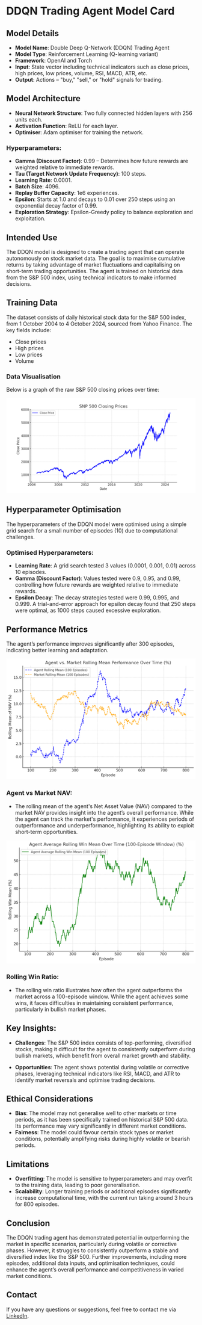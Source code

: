 
# DDQN Trading Agent Model Card

## Model Details

- **Model Name**: Double Deep Q-Network (DDQN) Trading Agent
- **Model Type**: Reinforcement Learning (Q-learning variant)
- **Framework**: OpenAI and Torch
- **Input**: State vector including technical indicators such as close prices, high prices, low prices, volume, RSI, MACD, ATR, etc.
- **Output**: Actions – "buy," "sell," or "hold" signals for trading.

## Model Architecture

- **Neural Network Structure**: Two fully connected hidden layers with 256 units each.
- **Activation Function**: ReLU for each layer.
- **Optimiser**: Adam optimiser for training the network.

### Hyperparameters:
- **Gamma (Discount Factor)**: 0.99 – Determines how future rewards are weighted relative to immediate rewards.
- **Tau (Target Network Update Frequency)**: 100 steps.
- **Learning Rate**: 0.0001.
- **Batch Size**: 4096.
- **Replay Buffer Capacity**: 1e6 experiences.
- **Epsilon**: Starts at 1.0 and decays to 0.01 over 250 steps using an exponential decay factor of 0.99.
- **Exploration Strategy**: Epsilon-Greedy policy to balance exploration and exploitation.

## Intended Use

The DDQN model is designed to create a trading agent that can operate autonomously on stock market data. The goal is to maximise cumulative returns by taking advantage of market fluctuations and capitalising on short-term trading opportunities. The agent is trained on historical data from the S&P 500 index, using technical indicators to make informed decisions.

## Training Data

The dataset consists of daily historical stock data for the S&P 500 index, from 1 October 2004 to 4 October 2024, sourced from Yahoo Finance. The key fields include:
- Close prices
- High prices
- Low prices
- Volume

### Data Visualisation
Below is a graph of the raw S&P 500 closing prices over time:

![Formatted Raw Data Graph](https://github.com/AglaiaVas/Building-a-Trading-Agent-with-Reinforcement-Learning/blob/e535cc0ee79dcd1a21a9fd1c981ef26c60b68def/formatted_raw_data_graph.png)

## Hyperparameter Optimisation

The hyperparameters of the DDQN model were optimised using a simple grid search for a small number of episodes (10) due to computational challenges.

### Optimised Hyperparameters:
- **Learning Rate**: A grid search tested 3 values (0.0001, 0.001, 0.01) across 10 episodes.
- **Gamma (Discount Factor)**: Values tested were 0.9, 0.95, and 0.99, controlling how future rewards are weighted relative to immediate rewards.
- **Epsilon Decay**: The decay strategies tested were 0.99, 0.995, and 0.999. A trial-and-error approach for epsilon decay found that 250 steps were optimal, as 1000 steps caused excessive exploration.

## Performance Metrics

The agent’s performance improves significantly after 300 episodes, indicating better learning and adaptation.

![Agent vs Market Performance](https://github.com/AglaiaVas/Building-a-Trading-Agent-with-Reinforcement-Learning/blob/ec09fd30b190b80ab91e623467bb9b966635791c/agent_vs_market_rolling_means_final.png)

### Agent vs Market NAV:
- The rolling mean of the agent's Net Asset Value (NAV) compared to the market NAV provides insight into the agent’s overall performance. While the agent can track the market's performance, it experiences periods of outperformance and underperformance, highlighting its ability to exploit short-term opportunities.

![Agent Average Rolling Win Mean](https://github.com/AglaiaVas/Building-a-Trading-Agent-with-Reinforcement-Learning/blob/e535cc0ee79dcd1a21a9fd1c981ef26c60b68def/agent_average_rolling_win_mean.png)

### Rolling Win Ratio:
- The rolling win ratio illustrates how often the agent outperforms the market across a 100-episode window. While the agent achieves some wins, it faces difficulties in maintaining consistent performance, particularly in bullish market phases.

## Key Insights:

- **Challenges**: The S&P 500 index consists of top-performing, diversified stocks, making it difficult for the agent to consistently outperform during bullish markets, which benefit from overall market growth and stability.
  
- **Opportunities**: The agent shows potential during volatile or corrective phases, leveraging technical indicators like RSI, MACD, and ATR to identify market reversals and optimise trading decisions.

## Ethical Considerations

- **Bias**: The model may not generalise well to other markets or time periods, as it has been specifically trained on historical S&P 500 data. Its performance may vary significantly in different market conditions.
- **Fairness**: The model could favour certain stock types or market conditions, potentially amplifying risks during highly volatile or bearish periods.

## Limitations

- **Overfitting**: The model is sensitive to hyperparameters and may overfit to the training data, leading to poor generalisation.
- **Scalability**: Longer training periods or additional episodes significantly increase computational time, with the current run taking around 3 hours for 800 episodes.

## Conclusion

The DDQN trading agent has demonstrated potential in outperforming the market in specific scenarios, particularly during volatile or corrective phases. However, it struggles to consistently outperform a stable and diversified index like the S&P 500. Further improvements, including more episodes, additional data inputs, and optimisation techniques, could enhance the agent’s overall performance and competitiveness in varied market conditions.

## Contact

If you have any questions or suggestions, feel free to contact me via [LinkedIn](https://www.linkedin.com/in/aglaia-vasileiou-3888626/).
